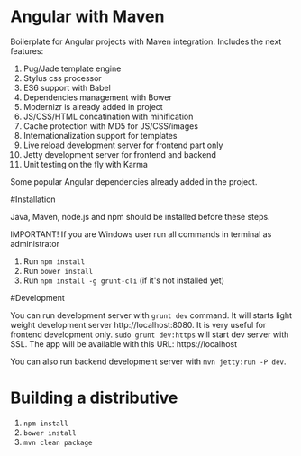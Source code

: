 # Angular with Maven

Boilerplate for Angular projects with Maven integration. Includes the next features:

1. Pug/Jade template engine
2. Stylus css processor
3. ES6 support with Babel
4. Dependencies management with Bower
5. Modernizr is already added in project
6. JS/CSS/HTML concatination with minification
7. Cache protection with MD5 for JS/CSS/images
8. Internationalization support for templates
9. Live reload development server for frontend part only
10. Jetty development server for frontend and backend
11. Unit testing on the fly with Karma

Some popular Angular dependencies already added in the project.

#Installation

Java, Maven, node.js and npm should be installed before these steps.

IMPORTANT! If you are Windows user run all commands in terminal as administrator

1. Run ```npm install```
2. Run ```bower install```
3. Run ```npm install -g grunt-cli``` (if it's not installed yet)

#Development

You can run development server with ```grunt dev``` command. It will starts light weight development server http://localhost:8080. It is very useful for frontend development only. ```sudo grunt dev:https``` will start dev server with SSL. The app will be available with this URL: https://localhost

You can also run backend development server with ```mvn jetty:run -P dev```.

# Building a distributive

1. ```npm install```
2. ```bower install```
3. ```mvn clean package```

